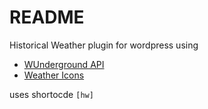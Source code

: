 # README #

Historical Weather plugin for wordpress using

* [WUnderground API](http://www.wunderground.com/weather/api/d/docs?d=data/history)
* [Weather Icons](http://erikflowers.github.io/weather-icons/)

uses shortocde `[hw]`